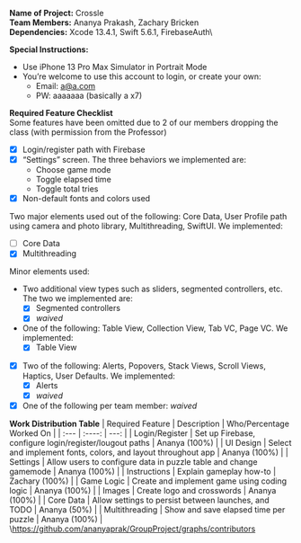 **Name of Project:** Crossle\
**Team Members:** Ananya Prakash, Zachary Bricken\
**Dependencies:** Xcode 13.4.1, Swift 5.6.1, FirebaseAuth\

**Special Instructions:**
- Use iPhone 13 Pro Max Simulator in Portrait Mode
- You’re welcome to use this account to login, or create your own:
  - Email: a@a.com
  - PW: aaaaaaa (basically a x7)

**Required Feature Checklist**\
Some features have been omitted due to 2 of our members dropping the class (with permission from the Professor)

- [x] Login/register path with Firebase
- [x] “Settings” screen. The three behaviors we implemented are:
  - Choose game mode
  - Toggle elapsed time
  - Toggle total tries
- [x] Non-default fonts and colors used

Two major elements used out of the following: Core Data, User Profile path using camera and photo library, Multithreading, SwiftUI. We implemented:
- [ ] Core Data
- [x] Multithreading

Minor elements used:
- Two additional view types such as sliders, segmented controllers, etc. The two we implemented are:
  - [x] Segmented controllers
  - [x] *waived*
- One of the following: Table View, Collection View, Tab VC, Page VC. We implemented: 
  - [x] Table View
- [x] Two of the following: Alerts, Popovers, Stack Views, Scroll Views, Haptics, User Defaults. We implemented:
  - [x] Alerts
  - [x] *waived*
- [x] One of the following per team member: *waived*

**Work Distribution Table**
| Required Feature | Description | Who/Percentage Worked On |
| :---        |    :----:   |          ---: |
| Login/Register | Set up Firebase, configure login/register/lougout paths | Ananya (100%) |
| UI Design | Select and implement fonts, colors, and layout throughout app | Ananya (100%) |
| Settings | Allow users to configure data in puzzle table and change gamemode | Ananya (100%) |
| Instructions | Explain gameplay how-to | Zachary (100%) |
| Game Logic | Create and implement game using coding logic | Ananya (100%) |
| Images | Create logo and crosswords | Ananya (100%) |
| Core Data | Allow settings to persist between launches, and TODO | Ananya (50%) |
| Multithreading | Show and save elapsed time per puzzle | Ananya (100%) |
\https://github.com/ananyaprak/GroupProject/graphs/contributors
